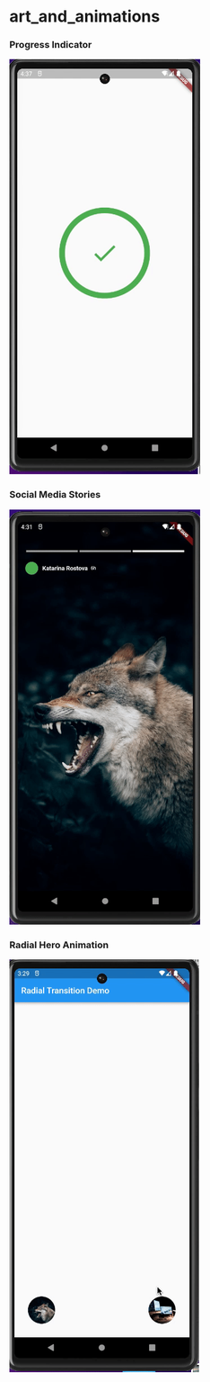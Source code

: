 # art_and_animations


### Progress Indicator
![Circular Indicator](gifs/circular-indicator-gif.gif)


### Social Media Stories
![Social Media Stories](gifs/social-stories-gif.gif)



### Radial Hero Animation
![Radial Animation](gifs/radial_animation.gif)
